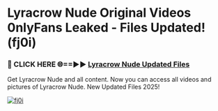 # Lyracrow Nude Original Videos 0nlyFans Leaked - Files Updated! (fj0i)

<h3>🔴 CLICK HERE 🌐==►► <a href="https://tinyurl.com/4mcuefdz" rel="nofollow">Lyracrow Nude Updated Files</a></h3>

Get Lyracrow Nude and all content. Now you can access all videos and pictures of Lyracrow Nude. New Updated Files 2025!

[![fj0i](https://i.imgur.com/StAQSOY.gif)](https://tinyurl.com/4mcuefdz)
